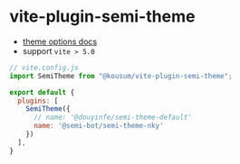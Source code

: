 # vite-plugin-semi-theme

- [theme options docs](https://github.com/DouyinFE/semi-design/tree/main/packages/semi-webpack#api)
- support `vite > 5.0`

```js
// vite.config.js
import SemiTheme from "@kousum/vite-plugin-semi-theme";

export default {
  plugins: [
    SemiTheme({
      // name: '@douyinfe/semi-theme-default'
      name: '@semi-bot/semi-theme-nky'
    })
  ],
}
```
